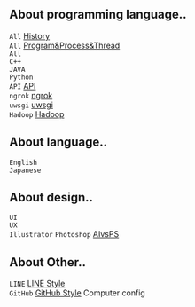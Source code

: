 <h2>About programming language..</h1>

`All`
<a href="https://hackmd.io/@greta/ByVDgXhsS">History</a>
<br>
`All`
<a href="https://medium.com/erens-tech-book/%E7%90%86%E8%A7%A3-process-thread-94a40721b492">Program&Process&Thread</a>
<br>
`All`
<a href="https://hackmd.io/@greta/ByVDgXhsS](https://www.yourator.co/articles/283#mobile"></a>
<br>
`C++`
<br>
`JAVA`
<br>
`Python`
<br>
`API`
<a href="https://www.da-vinci.com.tw/tw/blog/api#nav-item-3">API</a>
<br>
`ngrok`
<a href="https://ithelp.ithome.com.tw/articles/10197345">ngrok</a>
<br>
`uwsgi`
<a href="https://www.maxlist.xyz/2020/06/20/flask-uwsgi">uwsgi</a>
<br>
`Hadoop`
<a href="https://www.tableau.com/zh-tw/learn/articles/big-data-hadoop-explained">Hadoop</a>

<h2>About language..</h1>

`English`
<br>
`Japanese`


<h2>About design..</h1>

`UI`
<br>
`UX`
<br>
`Illustrator`
`Photoshop`
<a href="https://winnovation.com.tw/winnovation/index.php?page=product_shop3&p_id=136254">AIvsPS</a>
<br>

<h2>About Other..</h1>

`LINE`
<a href="https://kkplay3c.net/line-font/">LINE Style</a>
<br>
`GitHub`
<a href="https://docs.github.com/zh/get-started/writing-on-github/getting-started-with-writing-and-formatting-on-github/basic-writing-and-formatting-syntax">GitHub Style</a>
Computer config

